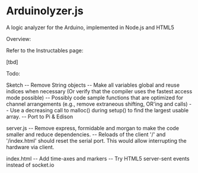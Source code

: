 Arduinolyzer.js
===============

A logic analyzer for the Arduino, implemented in Node.js and HTML5


Overview:

Refer to the Instructables page:

[tbd]

Todo:

Sketch
-- Remove String objects
-- Make all variables global and reuse indices when necessary
   (Or verify that the compiler uses the fastest access mode possible)
-- Possibly code sample functions that are optimized for channel 
   arrangements (e.g., remove extraneous shifting, OR'ing and calls)
-- Use a decreasing call to malloc() during setup() to find the largest
   usable array.
-- Port to Pi & Edison

server.js
-- Remove express, formidable and morgan to make the code smaller and
   reduce dependencies.
-- Reloads of the client '/' and '/index.html' should reset the serial
   port. This would allow interrupting the hardware via client.

index.html
-- Add time-axes and markers
-- Try HTML5 server-sent events instead of socket.io

